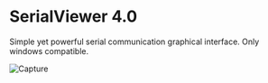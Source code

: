# SerialViewer 4.0
Simple yet powerful serial communication graphical interface. Only windows compatible.

![Capture](https://user-images.githubusercontent.com/33512024/136050324-214c23e3-c2e9-4fb3-b887-54d8684ede65.PNG)
